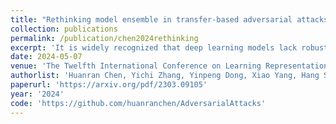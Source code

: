 ```yaml
---
title: "Rethinking model ensemble in transfer-based adversarial attacks"
collection: publications
permalink: /publication/chen2024rethinking
excerpt: 'It is widely recognized that deep learning models lack robustness to adversarial examples. An intriguing property of adversarial examples is that they can transfer across different models, which enables black-box attacks without any knowledge of the victim model. An effective strategy to improve the transferability is attacking an ensemble of models. However, previous works simply average the outputs of different models, lacking an in-depth analysis on how and why model ensemble methods can strongly improve the transferability. In this paper, we rethink the ensemble in adversarial attacks and define the common weakness of model ensemble with two properties: 1) the flatness of loss landscape; and 2) the closeness to the local optimum of each model. We empirically and theoretically show that both properties are strongly correlated with the transferability and propose a Common Weakness Attack (CWA) to generate more transferable adversarial examples by promoting these two properties. Experimental results on both image classification and object detection tasks validate the effectiveness of our approach to improving the adversarial transferability, especially when attacking adversarially trained models. We also successfully apply our method to attack a black-box large vision-language model -- Google's Bard, showing the practical effectiveness. Code is available at <a href="https://github.com/huanranchen/AdversarialAttacks">https://github.com/huanranchen/AdversarialAttacks</a>.'
date: 2024-05-07
venue: 'The Twelfth International Conference on Learning Representations (ICLR 2024)'
authorlist: 'Huanran Chen, Yichi Zhang, Yinpeng Dong, Xiao Yang, Hang Su, Jun Zhu'
paperurl: 'https://arxiv.org/pdf/2303.09105'
year: '2024'
code: 'https://github.com/huanranchen/AdversarialAttacks'
---
```

